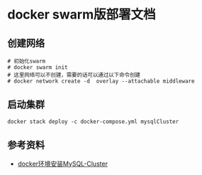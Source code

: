 # docker swarm版部署文档

## 创建网络

```shell
# 初始化swarm
# docker swarm init
# 这里网络可以不创建，需要的话可以通过以下命令创建
# docker network create -d  overlay --attachable middleware
```

## 启动集群

```shell
docker stack deploy -c docker-compose.yml mysqlCluster
```

## 参考资料

- [docker环境安装MySQL-Cluster](http://t.csdnimg.cn/9KmNs)
